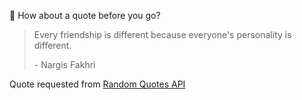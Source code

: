 📣 How about a quote before you go?

> Every friendship is different because everyone's personality is different.
>
> <p>- Nargis Fakhri</p>

Quote requested from [Random Quotes API](https://github.com/lukePeavey/quotable)
